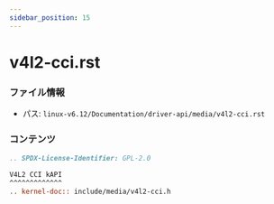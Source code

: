 ```yaml
---
sidebar_position: 15
---
```

# v4l2-cci.rst

### ファイル情報

- パス: `linux-v6.12/Documentation/driver-api/media/v4l2-cci.rst`

### コンテンツ

```rst
.. SPDX-License-Identifier: GPL-2.0

V4L2 CCI kAPI
^^^^^^^^^^^^^
.. kernel-doc:: include/media/v4l2-cci.h

```
